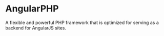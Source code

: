 AngularPHP
==========

A flexible and powerful PHP framework that is optimized for serving as a backend for AngularJS sites.

